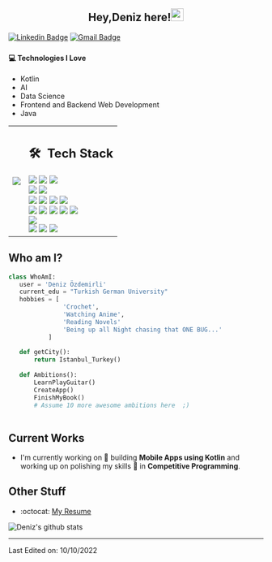 

<!---
02deno/02deno is a ✨ special ✨ repository because its `README.md` (this file) appears on your GitHub profile.
You can click the Preview link to take a look at your changes.
--->
### <h2 align="center"> Hey,Deniz here!<img src="https://media.giphy.com/media/hvRJCLFzcasrR4ia7z/giphy.gif" width="25px"> </h2>




[![Linkedin Badge](https://img.shields.io/badge/-denizOzdemirli-blue?style=flat-square&logo=Linkedin&logoColor=white&link=https://www.linkedin.com/in/deniz-%C3%B6zdemirli-5a8777202/)](https://www.linkedin.com/in/deniz-%C3%B6zdemirli-5a8777202/) [![Gmail Badge](https://img.shields.io/badge/-denizozdemirli29@outlook.com-c14438?style=flat-square&logo=Gmail&logoColor=white&link=mailto:denizozdemirli29@outlook.com)](denizozdemirli29@outlook.com) 
<p align="left">

### <h4> :computer: Technologies I Love
<ul>
<li> Kotlin </li>
<li> AI </li>
<li> Data Science </li>
<li> Frontend and Backend Web Development </li>
<li> Java </li>
</ul>
</h4>


<table>
  <td>


<img src = "https://github-readme-stats.vercel.app/api/top-langs/?username=02deno&layout=compact">
  </td>


  <td>
       <h2> 🛠 &nbsp;Tech Stack</h2>
       <img src="https://img.shields.io/badge/-C-05122A?style=flat&logo=C"/>
       <img src="https://img.shields.io/badge/-Java-05122A?style=flat&logo=java"/>
       <img src="https://img.shields.io/badge/-Python-05122A?style=flat&logo=python"/>
       <br>
       <img src="https://img.shields.io/badge/-Flask-05122A?style=flat&logo=flask"/>
       <img src="https://img.shields.io/badge/PHP-777BB4?style=for-the-badge&logo=php&logoColor=white">
       <br>
       <img src="https://img.shields.io/badge/-R-05122A?style=flat&logo=R&logoColor=276DC3"/>
       <img src="https://img.shields.io/badge/-Matlab-05122A?style=flat&logo=matlab"/>
       <img src="https://img.shields.io/badge/-jupyter-05122A?style=flat&logo=jupyter"/>
       <img src="https://img.shields.io/badge/-colab-05122A?style=flat&logo=googlecolab"/>
       <br>
       <img src="https://img.shields.io/badge/-HTML-05122A?style=flat&logo=HTML5"/>
       <img src="https://img.shields.io/badge/-CSS-05122A?style=flat&logo=CSS3"/>
       <img src="https://img.shields.io/badge/-JavaScript-05122A?style=flat&logo=javascript"/>
       <img src="https://img.shields.io/badge/-Bootstrap-05122A?style=flat&logo=bootstrap"/>
       <img src="https://img.shields.io/badge/Sass-CC6699?style=for-the-badge&logo=sass&logoColor=white">
       <br>
       <img src="https://img.shields.io/badge/-MySql-05122A?style=flat&logo=mysql"/>
       <br>
       <img src="https://img.shields.io/badge/-IntelliJ-05122A?style=flat&logo=intellijidea"/>
       <img src="https://img.shields.io/badge/-PyCharm-05122A?style=flat&logo=pycharm"/>
       <img src="https://img.shields.io/badge/-Visual%20Studio%20Code-05122A?style=flat&logo=visual-studio-code&logoColor=007ACC"/>

  </td>
</table>

 
 ## Who am I?
 ```python
 class WhoAmI:
 	user = 'Deniz Özdemirli'
	current_edu = "Turkish German University"
	hobbies = [
				'Crochet',
				'Watching Anime',
				'Reading Novels'
				'Being up all Night chasing that ONE BUG...'
			]
	
	def getCity():
		return Istanbul_Turkey()
	
	def Ambitions():
		LearnPlayGuitar()
		CreateApp()
		FinishMyBook()
		# Assume 10 more awesome ambitions here  ;)
	
 ```
 
## Current Works
 * I'm currently working on 🔭 building **Mobile Apps using Kotlin** and working up on polishing my skills 🌱 in **Competitive Programming**.

 
## Other Stuff
  - :octocat: [My Resume]()


![Deniz's github stats](https://github-readme-stats.vercel.app/api?username=02deno&show_icons=true&hide=[%22issues%22])
 
 -------

Last Edited on: 10/10/2022
